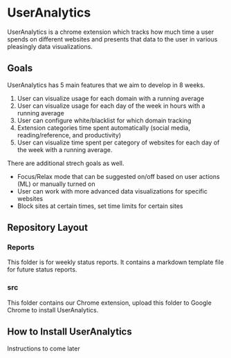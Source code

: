 # UserAnalytics

UserAnalytics is a chrome extension which tracks how much time a user spends on different websites and presents that data to the user in various pleasingly data visualizations.

## Goals
UserAnalytics has 5 main features that we aim to develop in 8 weeks.
1. User can visualize usage for each domain with a running average
2. User can visualize usage for each day of the week in hours with a running average
3. User can configure white/blacklist for which domain tracking
4. Extension categories time spent automatically (social media, reading/reference, and productivity)
5. User can visualize time spent per category of websites for each day of the week with a running average.

There are additional strech goals as well.
- Focus/Relax mode that can be suggested on/off based on user actions (ML) or manually turned on
- User can work with more advanced data visualizations for specific websites
- Block sites at certain times, set time limits for certain sites

## Repository Layout
### Reports
This folder is for weekly status reports. It contains a markdown template file for future status reports.

### src
This folder contains our Chrome extension, upload this folder to Google Chrome to install UserAnalytics.

## How to Install UserAnalytics
Instructions to come later
